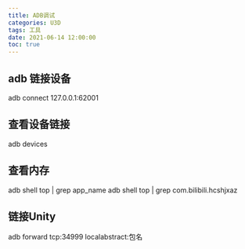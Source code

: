 ```yaml
---
title: ADB调试
categories: U3D
tags: 工具
date: 2021-06-14 12:00:00
toc: true
---
```


## adb 链接设备
adb connect 127.0.0.1:62001
## 查看设备链接
adb devices

## 查看内存
adb shell top | grep app_name
adb shell top | grep com.bilibili.hcshjxaz
## 链接Unity

adb forward tcp:34999 localabstract:包名
